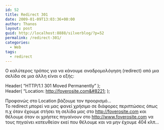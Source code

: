 ```yaml
---
id: 52
title: Redirect 301
date: 2009-01-09T13:03:36+00:00
author: Thanos
layout: post
guid: http://localhost:8888/silverblog/?p=52
permalink: /redirect-301/
categories:
  - Web
tags:
  - redirect
---
```

Ο καλύτερος τρόπος για να κάνουμε αναδρομολόγηση (redirect) από μια σελίδα σε μια άλλη είναι ο εξής:

Header( &#8220;HTTP/1.1 301 Moved Permanently&#8221; );  
Header( &#8220;Location: http://foverosite.com&#8221; );

Προφανώς στο Location βάζουμε τον προορισμό…  
Το redirect μπορεί να μας φανεί χρήσιμο σε διάφορες περιπτώσεις όπως π.χ όταν έχουμε στήσει τη σελίδα μας στο http://foverosite.com και θέλουμε όταν οι χρήστες πηγαίνουν στο http://www.foverosite.com να τους πηγαίνει κατευθείαν εκεί που θέλουμε και να μην έχουμε 404 κλπ…